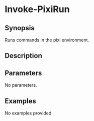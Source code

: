 # Invoke-PixiRun

## Synopsis

Runs commands in the pixi environment.

## Description



## Parameters
No parameters.
## Examples
No examples provided.
